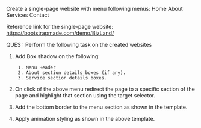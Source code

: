 Create a single-page website with menu following menus:
Home
About
Services 
Contact

Reference link for the single-page website: https://bootstrapmade.com/demo/BizLand/

QUES : Perform the following task on the created websites

1. Add Box shadow on the following:

        1. Menu Header
        2. About section details boxes (if any).
        3. Service section details boxes.

2. On click of the above menu redirect the page to a specific section of the page and highlight that section using the target selector.

3. Add the bottom border to the menu section as shown in the template.

4. Apply animation styling as shown in the above template.
